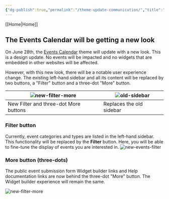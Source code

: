 ```yaml
---
{"dg-publish":true,"permalink":"/theme-update-communication/","title":"Emphasis Theme Update Communication"}
---
```


[[Home\|Home]]
## The Events Calendar will be getting a new look

On June 28th, the [Events Calendar](https://calendar.ucsc.edu/) theme will update with a new look. This is a design update. No events will be impacted and no widgets that are embedded in other websites will be affected.

However, with this new look, there will be a notable user experience change. The existing left-hand sidebar and all its content will be replaced by two buttons, a "Filter" button and a three-dot "More" button.

| ![new-filter-more](/img/user/assets/images/new-filter-more.png) | ![old-sidebar](/img/user/assets/images/old-events-sidebar.png) |
| ------------------------------------------------------------------------------------------------------------------------------------------------------------------------------------------------------------------------------------------------------------------------------------------------------------------------------------------------------------------------------------------------------------------------------------------------------------------------------------------------------------------------------------------------------------------------------------------------------------------------------------------------------------------------------------------------------------------------------------------------------------------------------------------------------------------------------------------------------------------------------------------------------------------------------------------------------------------------------------------------------------------------------------------------------------------------------------------------------------------------------------------------------------------------------------------------------------------------------------------------------------------------------------------------------------------------------------------------------------------------------------------------------------------------------------------------------------------------------------------------------------------------------------------------------------------------------------------------------------------------------------ | --------------------------------------------------------------------------------------------------------------------------------------------------------------------------------------------------------------------------------------------------------------------------------------------------------------------------------------------------------------------------------------------------------------------------------------------------------------------------------------------------------------------------------------------------------------------------------------------------------------------------------------------------------------------------------------------------------------------------------------------------------------------------------------------------------------------------------------------------------------------------------------------------------------------------------------------------------------------------------------------------------------------------------------------------------------------------------------------------------------------------------------------------------------------------------------------------------------------------------------------------------------------------------------------------------------------------------------------------------------------------------------------------------------------------------------------------------------------------------------------------------------------------------------------------------------------------------------------------------------------------------------- |
| New Filter and three-dot More buttons<br>                                                                                                                                                                                                                                                                                                                                                                                                                                                                                                                                                                                                                                                                                                                                                                                                                                                                                                                                                                                                                                                                                                                                                                                                                                                                                                                                                                                                                                                                                                                                                                                            | Replaces the old sidebar                                                                                                                                                                                                                                                                                                                                                                                                                                                                                                                                                                                                                                                                                                                                                                                                                                                                                                                                                                                                                                                                                                                                                                                                                                                                                                                                                                                                                                                                                                                                                                                                                |

### Filter button

Currently, event categories and types are listed in the left-hand sidebar. This functionality will be replaced by the **Filter** button. Here, you will be able to fine-tune the display of events you are interested in.
![new-events-filter](/img/user/assets/images/new-events-filter.png)

### More button (three-dots)

The public event submission form Widget builder links and Help documentation links are now behind the three-dot "More" button. The Widget builder experience will remain the same.

![new-filter-more](/img/user/assets/images/new-more-button.png)
